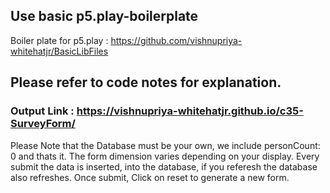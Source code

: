 
## Use basic p5.play-boilerplate
Boiler plate for p5.play : https://github.com/vishnupriya-whitehatjr/BasicLibFiles

## Please refer to code notes for explanation.

### Output Link : https://vishnupriya-whitehatjr.github.io/c35-SurveyForm/

Please Note that the Database must be your own, we include personCount: 0 and thats it.
The form dimension varies depending on your display.
Every submit the data is inserted, into the database, if you referesh the database also refreshes.
Once submit, Click on reset to generate a new form. 
